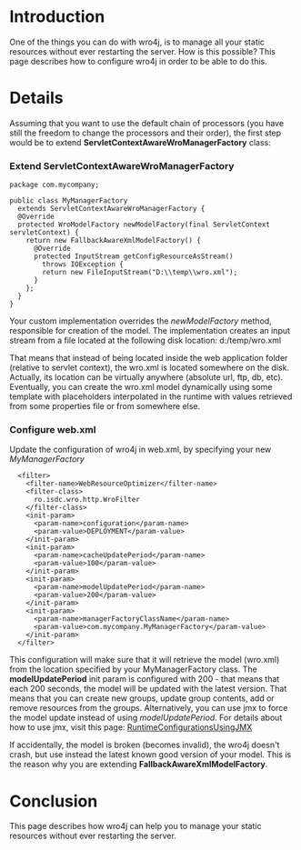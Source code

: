 # Introduction #
One of the things you can do with wro4j, is to manage all your static resources without ever restarting the server. How is this possible?
This page describes how to configure wro4j in order to be able to do this.

# Details #
Assuming that you want to use the default chain of processors (you have still the freedom to change the processors and their order), the first step would be to extend **ServletContextAwareWroManagerFactory** class:

### Extend ServletContextAwareWroManagerFactory ###
```
package com.mycompany;

public class MyManagerFactory
  extends ServletContextAwareWroManagerFactory {
  @Override
  protected WroModelFactory newModelFactory(final ServletContext servletContext) {
    return new FallbackAwareXmlModelFactory() {
      @Override
      protected InputStream getConfigResourceAsStream()
        throws IOException {
        return new FileInputStream("D:\\temp\\wro.xml");
      }
    };
  }
}
```

Your custom implementation overrides the _newModelFactory_ method, responsible for creation of the model. The implementation creates an input stream from a file located at the following disk location: d:/temp/wro.xml

That means that instead of being located inside the web application folder (relative to servlet context), the wro.xml is located somewhere on the disk. Actually, its location can be virtually anywhere (absolute url, ftp, db, etc). Eventually, you can create the wro.xml model dynamically using some template with placeholders interpolated in the runtime with values retrieved from some properties file or from somewhere else.

### Configure web.xml ###
Update the configuration of wro4j in web.xml, by specifying your new _MyManagerFactory_
```
  <filter>
    <filter-name>WebResourceOptimizer</filter-name>
    <filter-class>
      ro.isdc.wro.http.WroFilter
    </filter-class>
    <init-param>
      <param-name>configuration</param-name>
      <param-value>DEPLOYMENT</param-value>
    </init-param>
    <init-param>
      <param-name>cacheUpdatePeriod</param-name>
      <param-value>100</param-value>
    </init-param>
    <init-param>
      <param-name>modelUpdatePeriod</param-name>
      <param-value>200</param-value>
    </init-param>
    <init-param>
      <param-name>managerFactoryClassName</param-name>
      <param-value>com.mycompany.MyManagerFactory</param-value>
    </init-param>
  </filter>
```

This configuration will make sure that it will retrieve the model (wro.xml) from the location specified by your MyManagerFactory class.
The **modelUpdatePeriod** init param is configured with 200 - that means that each 200 seconds, the model will be updated with the latest version. That means that you can create new groups, update group contents, add or remove resources from the groups. Alternatively, you can use jmx to force the model update instead of using _modelUpdatePeriod_. For details about how to use jmx, visit this page: [RuntimeConfigurationsUsingJMX](RuntimeConfigurationsUsingJMX.md)

If accidentally, the model is broken (becomes invalid), the wro4j doesn't crash, but use instead the latest known good version of your model. This is the reason why you are extending **FallbackAwareXmlModelFactory**.

# Conclusion #
This page describes how wro4j can help you to manage your static resources without ever restarting the server.